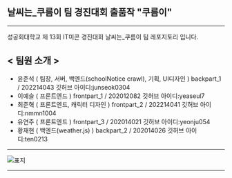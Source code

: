 ## 날씨는_쿠름이 팀 경진대회 출품작 "쿠름이"
---
성공회대학교 제 13회 IT미콘 경진대회 날씨는_쿠름이 팀 레포지토리 입니다.

## < 팀원 소개 >
- 윤준석 ( 팀장, 서버, 백엔드(schoolNotice crawl), 기획, UI디자인 ) backpart_1 / 202214043 깃허브 아이디:junseok0304
- 이예슬 ( 프론트엔드 ) frontpart_1 / 202012082 깃허브 아이디:yeaseul7
- 최준혁 ( 프론트엔드, 캐릭터 디자인 ) frontpart_2 / 202214041 깃허브 아이디:nmmn1004
- 유연주 ( 프론트엔드 ) frontpart_3 / 202014021 깃허브 아이디:yeonju054
- 황재현 ( 백엔드(weather.js) ) backpart_2 / 202014026 깃허브 아이디:ten0213

---

![표지](https://user-images.githubusercontent.com/83647215/194799730-8f0e53b3-b564-485a-942a-a4efa96880d5.png)


---
